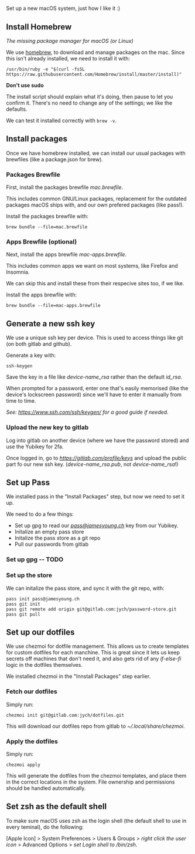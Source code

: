 # 

Set up a new macOS system, just how I like it :)


## Install Homebrew
*The missing package manager for macOS (or Linux)*

We use [homebrew](https://brew.sh), to download and manage packages on the mac. Since this isn't already installed, we need to install it with:

```
/usr/bin/ruby -e "$(curl -fsSL https://raw.githubusercontent.com/Homebrew/install/master/install)"
```

**Don't use sudo**

The install script should explain what it's doing, then pause to let you confirm it. There's no need to change any of the settings; we like the defaults.

We can test it installed correctly with `brew -v`.


## Install packages

Once we have homebrew installed, we can install our usual packages with brewfiles (like a package.json for brew).

### Packages Brewfile

First, install the packages brewfile *mac.brewfile*.

This includes common GNU/Linux packages, replacement for the outdated packages macOS ships with, and our own prefered packages (like pass!).

Install the packages brewfile with:

```
brew bundle --file=mac.brewfile
```

### Apps Brewfile (optional)

Next, install the apps brewfile *mac-apps.brewfile*.

This includes common apps we want on most systems, like Firefox and Insomnia.

We can skip this and install these from their respecive sites too, if we like. 

Install the apps brewfile with:

```
brew bundle --file=mac-apps.brewfile
```


## Generate a new ssh key

We use a unique ssh key per device. This is used to access things like git (on both gitlab and github).

Generate a key with: 

```
ssh-keygen
```

Save the key in a file like *device-name_rsa* rather than the default *id_rsa*.

When prompted for a password, enter one that's easily memorised (like the device's lockscreen password) since we'll have to enter it manually from time to time.

*See: https://www.ssh.com/ssh/keygen/ for a good guide if needed.*

### Upload the new key to gitlab

Log into gitlab on another device (where we have the password stored) and use the Yubikey for 2fa.

Once logged in, go to *https://gitlab.com/profile/keys* and upload the public part fo our new ssh key. (*device-name_rsa.pub*, not *device-name_rsa*!)


## Set up Pass

We installed pass in the "Install Packages" step, but now we need to set it up.

We need to do a few things:

- Set up gpg to read our *pass@jamesyoung.ch* key from our Yubikey.
- Initalize an empty pass store
- Initalize the pass store as a git repo
- Pull our passwords from gitlab

### Set up gpg -- TODO

### Set up the store

We can initalize the pass store, and sync it with the git repo, with:

```
pass init pass@jamesyoung.ch
pass git init 
pass git remote add origin git@gitlab.com:jych/password-store.git
pass git pull
```


## Set up our dotfiles

We use chezmoi for dotfile management. This allows us to create templates for custom dotfiles for each manchine. This is great since it lets us keep secrets off machines that don't need it, and also gets rid of any *if-else-fi* logic in the dotfiles themselves.

We installed chezmoi in the "Innstall Packages" step earlier.

### Fetch our dotfiles

Simply run:

```
chezmoi init git@gitlab.com:jych/dotfiles.git
```

This will download our dotfiles repo from gitlab to *~/.local/share/chezmoi*.

### Apply the dotfiles

Simply run:

```
chezmoi apply
```

This will generate the dotfiles from the chezmoi templates, and place them in the correct locations in the system. File ownership and permissions should be handled automatically.


## Set zsh as the default shell

To make sure macOS uses zsh as the login shell (the default shell to use in every teminal), do the following:

[Apple Icon] > System Preferences > Users & Groups > *right click the user icon* > Advanced Options > *set Login shell to /bin/zsh*.

